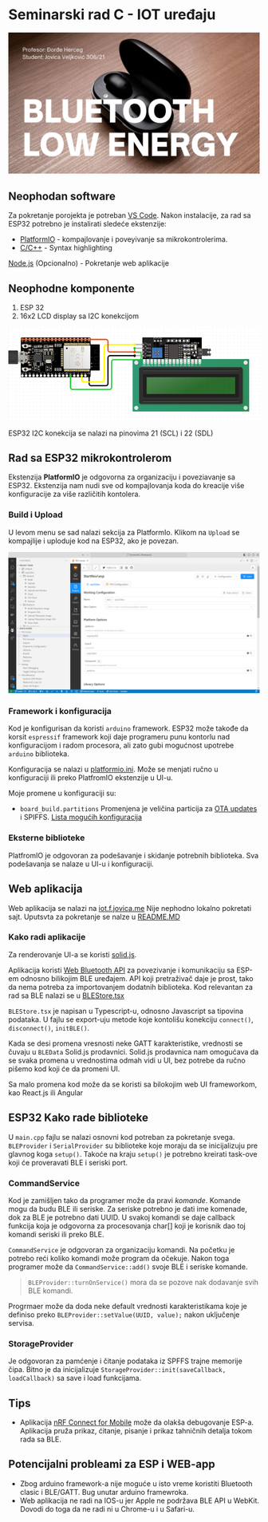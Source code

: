 # Seminarski rad C - IOT uređaju
![img](.github/assets/BLUETOOTHLOWENERGY.jpg)

## Neophodan software

Za pokretanje porojekta je potreban [VS Code](https://code.visualstudio.com/). Nakon instalacije, za rad sa ESP32 potrebno je instalirati sledeće ekstenzije:
- [PlatformIO](https://marketplace.visualstudio.com/items?itemName=platformio.platformio-ide) - kompajlovanje i poveyivanje sa mikrokontrolerima.
- [C/C++](https://marketplace.visualstudio.com/items?itemName=ms-vscode.cpptools) - Syntax highlighting 

[Node.js](https://nodejs.org/en) (Opcionalno) - Pokretanje web aplikacije


## Neophodne komponente
1. ESP 32
2. 16x2 LCD display sa I2C konekcijom

![img](.github/assets/b.png)

ESP32 I2C konekcija se nalazi na pinovima 21 (SCL) i 22 (SDL) 

## Rad sa ESP32 mikrokontrolerom

Ekstenzija **PlatformIO** je odgovorna za organizaciju i poveziavanje sa ESP32. Ekstenzija nam nudi sve od kompajlovanja koda do kreacije više konfiguracije za više različitih kontolera. 

### Build i Upload

U levom menu se sad nalazi sekcija za PlatformIo. Klikom na `Upload` se kompajlije i uploduje kod na ESP32, ako je povezan.

![img](.github/assets/meni.png)

### Framework i konfiguracija

Kod je konfigurisan da koristi `arduino` framework. ESP32 može takođe da korsit `espressif` framework koji daje programeru punu kontorlu nad konfiguracijom i radom procesora, ali zato gubi mogućnost upotrebe `arduino` biblioteka. 

Konfiguracija se nalazi u [platformio.ini](esp/platformio.ini). Može se menjati ručno u konfiguraciji ili preko PlatfromIO ekstenzije u UI-u.

Moje promene u konfiguraciji su:

- `board_build.partitions` Promenjena je veličina particija za [OTA updates](https://docs.platformio.org/en/latest/platforms/espressif32.html#over-the-air-ota-update) i SPIFFS. [Lista mogućih konfiguracija](https://github.com/espressif/arduino-esp32/tree/master/tools/partitions)

### Eksterne biblioteke 

PlatfromIO je odgovoran za podešavanje i skidanje potrebnih biblioteka. Sva podešavanja se nalaze u UI-u i konfiguraciji.



## Web aplikacija

Web aplikacija se nalazi na [iot.f.jovica.me](https://iot.f.jovica.me)
Nije nephodno lokalno pokretati sajt. Uputsvta za pokretanje se nalze u [README.MD](web/README.md)

### Kako radi aplikacije
Za renderovanje UI-a se koristi [solid.js](https://www.solidjs.com/). 

Aplikacija koristi [Web Bluetooth API](https://developer.mozilla.org/en-US/docs/Web/API/Web_Bluetooth_API) za povezivanje i komunikaciju sa ESP-em odnosno bilikojim BLE uređajem. API koji pretraživač daje je prost, tako da nema potreba za importovanjem dodatnih biblioteka. Kod relevantan za rad sa BLE nalazi se u [BLEStore.tsx](src/store/BLEStore.tsx)

`BLEStore.tsx` je napisan u Typescript-u, odnosno Javascript sa tipovina podataka. U fajlu se export-uju metode koje kontolišu konekciju `connect()`, `disconnect()`, `initBLE()`.

Kada se desi promena vresnosti neke GATT karakteristike, vrednosti se čuvaju u `BLEData` Solid.js prodavnici. Solid.js prodavnica nam omogućava da se svaka promena u vrednostima odmah vidi u UI, bez potrebe da ručno pišemo kod koji će da promeni UI.

Sa  malo promena kod može da se koristi sa bilokojim web UI frameworkom, kao React.js ili Angular

## ESP32 Kako rade biblioteke

U `main.cpp` fajlu se nalazi osnovni kod potreban za pokretanje svega. `BLEProvider` i `SerialProvider` su biblioteke koje moraju da se inicijalizuju pre glavnog koga `setup()`. Takoće na kraju `setup()`  je potrebno kreirati task-ove koji će proveravati BLE i seriski port.

### CommandService
Kod je zamišljen tako da programer može da pravi *komande*. Komande mogu da budu BLE ili seriske. Za seriske potrebno je dati ime komenade, dok za BLE je potrebno dati UUID. U svakoj komandi se daje callback funkcija koja je odgovorna za procesovanja char[] koji je korisnik dao toj komandi seriski ili preko BLE.

`CommandService` je odgovoran za organizaciju komandi. Na početku je potrebo reći koliko komandi može program da očekuje. Nakon toga programer može da `CommandService::add()` svoje BLE i seriske komande.

> `BLEProvider::turnOnService()` mora da se pozove nak dodavanje svih BLE komandi.

Progrmaer može da doda neke default vrednosti karakteristikama koje je definiso preko `BLEProvider::setValue(UUID, value);` nakon uključenje servisa. 

### StorageProvider
Je odgovoran za pamćenje i čitanje podataka iz SPFFS trajne memorije čipa. Bitno je da inicijalizuje `StorageProvider::init(saveCallback, loadCallback)` sa save i load funkcijama.


## Tips 
- Aplikacija [nRF Connect for Mobile](https://play.google.com/store/apps/details?id=no.nordicsemi.android.mcp) može da olakša debugovanje ESP-a. Aplikacija pruža prikaz, ćitanje, pisanje i prikaz tahničnih detalja tokom rada sa BLE.



## Potencijalni probleami za ESP i WEB-app

- Zbog arduino framework-a nije moguće u isto vreme koristiti Bluetooth clasic i BLE/GATT. Bug unutar arduino framewroka.
- Web aplikacija ne radi na IOS-u jer Apple ne podržava BLE API u WebKit. Dovodi do toga da ne radi ni u Chrome-u i u Safari-u.
